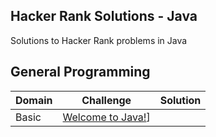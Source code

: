 ## Hacker Rank Solutions - Java
Solutions to Hacker Rank problems in Java

## General Programming

| Domain         | Challenge                                                                    | Solution     |
| :------------- | :----------:                                                                 | -----------: |
|  Basic         | [Welcome to Java!](https://www.hackerrank.com/challenges/welcome-to-java/)]  |              |


